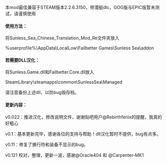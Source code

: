 本mod最佳兼容于STEAM版本2.2.6.3150，带潜艇dlc，GOG版与EPIC版暂未测试，请谨慎使用

#### 使用方法：

将Sunless_Sea_Chinese_Translation_Mod_Re文件夹放入

%userprofile%\AppData\LocalLow\Failbetter Games\Sunless Sea\addon

#### 若需要DLL汉化：

将Sunless.Game.dll和Failbetter.Core.dll放入

SteamLibrary\steamapps\common\SunlessSea\Managed

请注意备份上述dll，以防bug毁存档。

#### 更新内容：

v0.022：推进汉化，修改说明文件，谢谢贴吧用户@Rebirthfenix的提醒，我真的好粗心

v0.1：基本更新完毕，感谢各位的支持与帮助！dll汉化暂时不提供，bug有点多。

v0.11：修复了换行符和装备不显示的bug。

v0.121 校对，整理，更新一波，感谢@Oracle404 和 @Carpenter-MK1